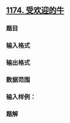 ## [1174. 受欢迎的牛](https://www.acwing.com/problem/content/1176/)

### 题目

### 输入格式

### 输出格式

### 数据范围

### 输入样例：



### 题解
